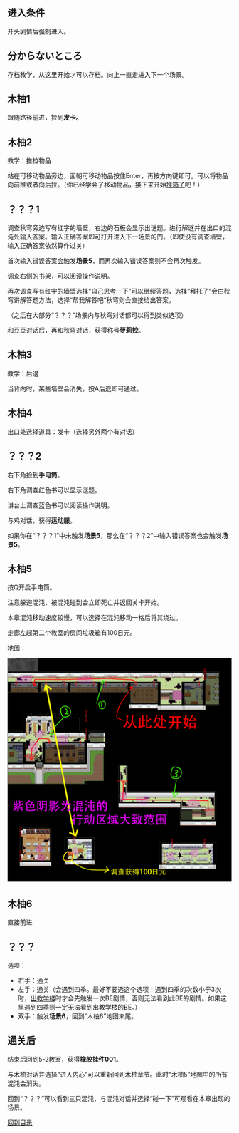 ## 进入条件

开头剧情后强制进入。

## 分からないところ

存档教学，从这里开始才可以存档。向上一直走进入下一个场景。

## 木柚1

跟随路径前进，捡到**发卡。**

## 木柚2

教学：推拉物品

站在可移动物品旁边，面朝可移动物品按住Enter，再按方向键即可。可以将物品向前推或者向后拉。~~（你已经学会了移动物品，接下来开始[推箱子](05兔.md)吧！）~~

## ？？？1

调查秋穹旁边写有红字的墙壁，右边的石板会显示出谜题。进行解谜并在出口的混沌处输入答案。输入正确答案即可打开进入下一场景的门。（即使没有调查墙壁，输入正确答案依然算作过关）

首次输入错误答案会触发**场景5**，而再次输入错误答案则不会再次触发。

调查右侧的书架，可以阅读操作说明。

再次调查写有红字的墙壁选择“自己思考一下”可以继续答题，选择“拜托了”会由秋穹讲解答题方法，选择“帮我解答吧”秋穹则会直接给出答案。

（之后在大部分“？？？”场景内与秋穹对话都可以得到类似选项）

和豆豆对话后，再和秋穹对话，获得称号**萝莉控**。

## 木柚3

教学：后退

当背向时，某些墙壁会消失，按A后退即可通过。

## 木柚4

出口处选择道具：发卡（选择另外两个有对话）

## ？？？2

右下角捡到**手电筒**。

右下角调查红色书可以显示谜题。

讲台上调查蓝色书可以阅读操作说明。

与鸡对话，获得**运动服**。

如果你在“？？？1”中未触发**场景5**，那么在“？？？2”中输入错误答案也会触发**场景5**。

## 木柚5

按Q开启手电筒。

注意躲避混沌，被混沌碰到会立即死亡并返回关卡开始。

本章混沌移动速度较慢，可以选择在混沌移动一格后将其绕过。

走廊左起第二个教室的房间垃圾箱有100日元。

地图：

![muyou5](image/02木柚/muyou5.png)

## 木柚6

直接前进

## ？？？

选项：

- 右手：通关
- 左手：通关（会遇到四季。最好不要选这个选项！遇到四季的次数小于3次时，[出教学楼]()时才会先触发一次BE剧情，否则无法看到此BE的剧情。如果这里遇到四季则一定无法看到出教学楼的BE。）
- 双手：触发**场景6**，回到“木柚6”地图末尾。

## 通关后

结束后回到5-2教室，获得**橡胶挂件001**。

与木柚对话并选择“进入内心”可以重新回到木柚章节。此时“木柚5”地图中的所有混沌会消失。

回到“？？？”可以看到三只混沌，与混沌对话并选择“碰一下”可观看在本章出现的场景。

[回到目录](README.md)
